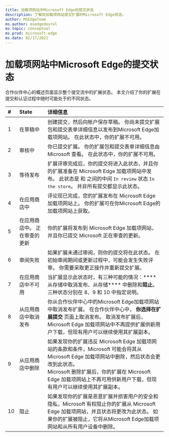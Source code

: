 ```yaml
---
title: 加载项网站中Microsoft Edge的提交状态
description: 了解向加载项网站提交扩展时Microsoft Edge状态。
author: MSEdgeTeam
ms.author: msedgedevrel
ms.topic: conceptual
ms.prod: microsoft-edge
ms.date: 02/17/2021
---
```

# <a name="submission-states-for-extensions-in-the-microsoft-edge-add-ons-website"></a>加载项网站中Microsoft Edge的提交状态

合作伙伴中心的概述页面显示整个提交流中的扩展状态。  本文介绍了你的扩展在提交和认证过程中随时可能处于的不同状态。

| # |  State |  详细信息 |
|:--- |:--- |:--- |
| 1 |  在草稿中 |  创建提交，然后向帐户保存草稿。  你尚未提交扩展包和提交表单详细信息以发布到Microsoft Edge加载项网站。  在此状态中，你的扩展不可用。  |
| 2|  审核中 |  你已提交扩展。  你的扩展包和提交表单详细信息由 Microsoft 查看。  在此状态中，你的扩展不可用。  |
| 3|  等待发布 |  扩展评审完成后，你的提交将进入此状态，并且你的扩展准备在 Microsoft Edge 加载项网站中发布。  此状态是 和 之间的中间 `In review` 状态 `In the store`。  并非所有提交都显示此状态。  |
| 4|  在应用商店中 |  评论现已完成，您的扩展发布在 Microsoft Edge 加载项网站上。  你的扩展可在你Microsoft Edge的加载项网站上获取。  |
| 5 |  在应用商店中。  正在审查的更新 |  你的扩展将发布到 Microsoft Edge 加载项网站，并且你已提交 Microsoft 正在审查的更新。  |
| 6 |  审阅失败 |  如果扩展未通过审阅，则你的提交将在此状态。  在初始审阅期间或更新过程中，可能会发生失败评审。  你需要采取更正操作并重新提交扩展。  |
| 7 |  在应用商店中不可用 |  当扩展显示此状态时，有三种可能的情况：**** 从存储中取消发布、从存储**** 中删除和**阻止**。  三种状态分别在 8、9 和 10 中指定说明。  |
| 8 |  从应用商店中取消发布 |  你从合作伙伴中心中的Microsoft Edge加载项网站中取消发布扩展。  在合作伙伴中心中， **你选择在扩展提交** 页面上取消发布。  取消发布扩展后，Microsoft Edge 加载项网站中不再提供扩展供新用户下载，但现有用户可以继续使用其扩展副本。  |
| 9 |  从应用商店中删除 |  如果发现你的扩展违反 Microsoft Edge 加载项网站的条款和条件，Microsoft 可能会将其从 Microsoft Edge 加载项网站中删除，然后状态会更改到此状态。  <br />  Microsoft 删除扩展后，你的扩展在 Microsoft Edge 加载项网站上不再可用供新用户下载，但现有用户可以继续使用其扩展副本。  |
| 10 |  阻止 |  如果发现你的扩展是恶意扩展并损害用户的安全和隐私，Microsoft 有权阻止你的扩展从 Microsoft Edge 加载项网站，并且状态将更改为此状态。  如果你的扩展被阻止，它将从Microsoft Edge加载项网站和从所有用户设备中删除。  |

